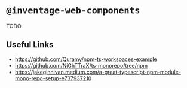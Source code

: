 # `@inventage-web-components`

TODO

## Useful Links

- https://github.com/Quramy/npm-ts-workspaces-example
- https://github.com/NiGhTTraX/ts-monorepo/tree/npm
- https://jakeginnivan.medium.com/a-great-typescript-npm-module-mono-repo-setup-e737937210
